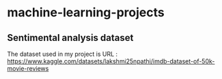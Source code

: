 # machine-learning-projects

## Sentimental analysis dataset
The dataset used in my project is URL : https://www.kaggle.com/datasets/lakshmi25npathi/imdb-dataset-of-50k-movie-reviews
